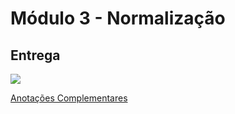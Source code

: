 # Módulo 3 - Normalização

## Entrega
![](./prev/vikings_MRel_Normalizado-v_final.png)

[Anotações Complementares](./Normalizacao.md)
